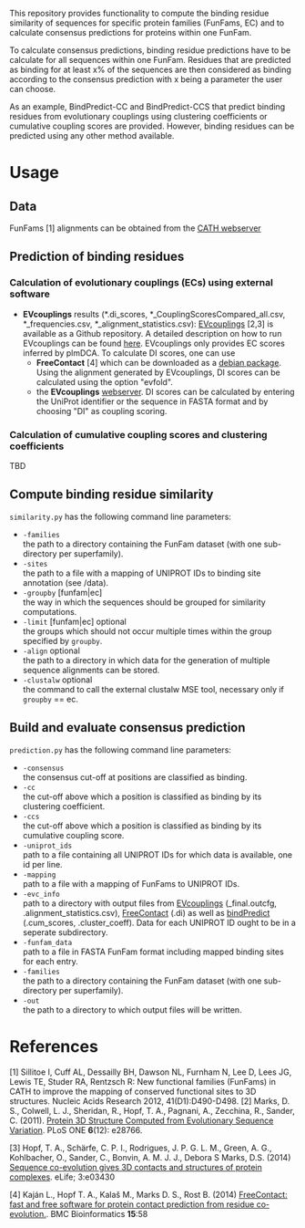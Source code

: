 This repository provides functionality to compute the binding residue similarity of sequences for specific protein families (FunFams, EC) and to calculate consensus predictions for proteins within one FunFam. 

To calculate consensus predictions, binding residue predictions have to be calculate for all sequences within one FunFam. Residues that are predicted as binding for at least x% of the sequences are then considered as binding according to the consensus prediction with x being a parameter the user can choose. 

As an example, BindPredict-CC and BindPredict-CCS that predict binding residues from evolutionary couplings using clustering coefficients or cumulative coupling scores are provided. However, binding residues can be predicted using any other method available.

# Usage
## Data
FunFams [1] alignments can be obtained from the [CATH webserver](ftp://orengoftp.biochem.ucl.ac.uk/cath/releases/latest-release/sequence-data/)

## Prediction of binding residues
### Calculation of evolutionary couplings (ECs) using external software

- **EVcouplings** results (\*.di_scores, \*_CouplingScoresCompared_all.csv, \*_frequencies.csv, \*_alignment_statistics.csv): [EVcouplings](http://evfold.org/evfold-web/newmarkec.do) [2,3] is available as a Github repository. A detailed description on how to run EVcouplings can be found [here](https://github.com/debbiemarkslab/EVcouplings). EVcouplings only provides EC scores inferred by plmDCA. To calculate DI scores, one can use
  - **FreeContact** [4] which can be downloaded as a [debian package](https://packages.debian.org/search?keywords=freecontact). Using the alignment generated by EVcouplings, DI scores can be calculated using the option "evfold".
  - the **EVcouplings** [webserver](http://evfold.org/evfold-web/newmarkec.do). DI scores can be calculated by entering the UniProt identifier or the sequence in FASTA format and by choosing "DI" as coupling scoring.
  
### Calculation of cumulative coupling scores and clustering coefficients
TBD

## Compute binding residue similarity
`similarity.py` has the following command line parameters:
* `-families`  
    the path to a directory containing the FunFam dataset (with one sub-directory per superfamily).
* `-sites`  
    the path to a file with a mapping of UNIPROT IDs to binding site annotation (see /data).
* `-groupby` [funfam|ec]  
    the way in which the sequences should be grouped for similarity computations.
* `-limit` [funfam|ec]   optional  
    the groups which should not occur multiple times within the group specified by `groupby`.
* `-align`               optional  
    the path to a directory in which data for the generation of multiple sequence alignments can be stored.
* `-clustalw`            optional  
    the command to call the external clustalw MSE tool, necessary only if `groupby` == ec.

## Build and evaluate consensus prediction
`prediction.py` has the following command line parameters:
* `-consensus`  
    the consensus cut-off at positions are classified as binding.
* `-cc`  
    the cut-off above which a position is classified as binding by its clustering coefficient.
* `-ccs`  
    the cut-off above which a position is classified as binding by its cumulative coupling score.
* `-uniprot_ids`  
    path to a file containing all UNIPROT IDs for which data is available, one id per line.
* `-mapping`  
    path to a file with a mapping of FunFams to UNIPROT IDs.
* `-evc_info`  
    path to a directory with output files from [EVcouplings](http://evfold.org/evfold-web/newmarkec.do) (\_final.outcfg, .alignment_statistics.csv), [FreeContact](https://rostlab.org/owiki/index.php/FreeContact) (.di) as well as [bindPredict](https://github.com/Rostlab/bindPredict) (.cum_scores, .cluster_coeff). Data for each UNIPROT ID ought to be in a seperate subdirectory.
* `-funfam_data`  
    path to a file in FASTA FunFam format including mapped binding sites for each entry.
* `-families`  
    the path to a directory containing the FunFam dataset (with one sub-directory per superfamily).
* `-out`  
    the path to a directory to which output files will be written.
    
 # References
[1] Sillitoe I, Cuff AL, Dessailly BH, Dawson NL, Furnham N, Lee D, Lees JG, Lewis TE, Studer RA, Rentzsch R: New functional families (FunFams) in CATH to improve the mapping of conserved functional sites to 3D structures. Nucleic Acids Research 2012, 41(D1):D490-D498.
[2] Marks, D. S., Colwell, L. J., Sheridan, R., Hopf, T. A., Pagnani, A., Zecchina, R., Sander, C. (2011). [Protein 3D Structure Computed from Evolutionary Sequence Variation](http://journals.plos.org/plosone/article?id=10.1371/journal.pone.0028766). PLoS ONE **6**(12): e28766.

[3] Hopf, T. A., Schärfe, C. P. I., Rodrigues, J. P. G. L. M., Green, A. G., Kohlbacher, O., Sander, C., Bonvin, A. M. J. J., Debora S Marks, D.S. (2014) [Sequence co-evolution gives 3D contacts and structures of protein complexes](https://elifesciences.org/articles/03430). eLife; 3:e03430

[4] Kaján L., Hopf T. A., Kalaš M., Marks D. S., Rost B. (2014) [FreeContact: fast and free software for protein contact prediction from residue co-evolution.](https://bmcbioinformatics.biomedcentral.com/articles/10.1186/1471-2105-15-85). BMC Bioinformatics **15**:58
